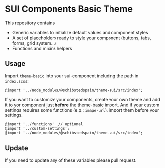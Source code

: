 # SUI Components Basic Theme

This repository contains:

* Generic variables to initialize default values and component styles
* A set of placeholders ready to style your component (buttons, tabs, forms, grid system...)
* Functions and mixins helpers

## Usage

Import `theme-basic` into your sui-component including the path in `index.scss`:

```
@import '../node_modules/@schibstedspain/theme-sui/src/index';
```

If you want to customize your components, create your own theme and add it to yor component just __before__ the theme-basic import. And if your custom settings requires some functions (e.g.: `image-url`), import them before your settings.

```
@import '../functions'; // optional
@import '../custom-settings';
@import '../node_modules/@schibstedspain/theme-sui/src/index';
```


## Update
If you need to update any of these variables please pull request.
